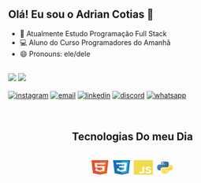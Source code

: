 ## Olá! Eu sou  o Adrian Cotias 👋

- 👤 Atualmente Estudo Programação Full Stack 
- 💻 Aluno do Curso Programadores do Amanhã
- 😄 Pronouns: ele/dele
<br>
<div> 
   <img  height="180em" src="https://github-readme-stats.vercel.app/api?username=AdrianCotias&show_icons=true&theme=midnight-purple&include_all_commits=true&count_private=true"/>
   <img  height="180em" src="https://github-readme-stats.vercel.app/api/top-langs/?username=AdrianCotias&layout=compact&langs_count=16&theme=midnight-purple"/>
</div>
<br>

<div> 
   <a href="https://instagram.com/only_cotias" target="_blank"><img src="https://img.shields.io/badge/-Instagram-%23E4405F?style=for-the-badge&logo=instagram&logoColor=white" alt="instagram"></a>
   <a href = "mailto: adriancotyas@gmail.com" target="blank"><img src="https://img.shields.io/badge/-Gmail-%23333?style=for-the-badge&logo=gmail&logoColor=white" alt="email"></a>
   <a href="https://www.linkedin.com/in/adrian-da-silva-cotias-94a878248" target="_blank"><img src="https://img.shields.io/badge/LinkedIn-0077B5?style=for-the-badge&logo=linkedin&logoColor=white" alt="linkedin"></a> 
   <a href=""><img src="https://img.shields.io/badge/Discord-7289DA?style=for-the-badge&logo=discord&logoColor=white" alt="discord"></a>
   <a href="https://wa.me/qr/NQQHO6VGTTIUL1"><img src="https://img.shields.io/badge/WhatsApp-25D366?style=for-the-badge&logo=whatsapp&logoColor=white" alt="whatsapp"></a>
</div>

<br>
<br>

<h2 align="center">Tecnologias Do meu Dia</h2>


<div style="display: inline_block" align="center"><br> 
   <img align="center" alt="HTML" height="30" width="40" src="https://raw.githubusercontent.com/devicons/devicon/master/icons/html5/html5-original.svg"> 
   <img align="center" alt="CSS" height="30" width="40" src="https://raw.githubusercontent.com/devicons/devicon/master/icons/css3/css3-original.svg"> 
   <img align="center" alt="Js" height="30" width="40" src="https://raw.githubusercontent.com/devicons/devicon/master/icons/javascript/javascript-plain.svg"> 
   <img align="center" alt="Python" height="30" width="40" src="https://raw.githubusercontent.com/devicons/devicon/master/icons/python/python-original.svg">
</div>
